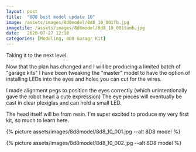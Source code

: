 ```yaml
---
layout: post
title:  "8D8 bust model update 10"
image: /assets/images/8d8model/8d8_10_001fb.jpg
imagetile: /assets/images/8d8model/8d8_10_001tumb.jpg
date:   2020-07-27 12:10
categories: [Modeling, 8D8 Garagr Kit]
---
```

Taking it to the next level.

<!--more-->

Now that the plan has changed and I will be producing a limited batch of "garage kits" I have been tweaking the "master" model to have the option of installing LEDs into the eyes and holes you can cut for the wires.

I made alignment pegs to position the eyes correctly (which unintentionally gave the robot head a cute expression) The eye pieces will eventually be cast in clear plexiglas and can hold a small LED.

The head itself will be from resin. I'm super excited to produce my very first kit, so much to learn here.

{% picture assets/images/8d8model/8d8_10_001.jpg --alt 8D8 model %}

{% picture assets/images/8d8model/8d8_10_002.jpg --alt 8D8 model %}


